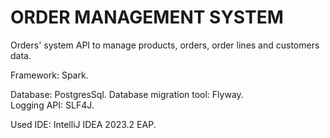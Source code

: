 # ORDER MANAGEMENT SYSTEM

Orders' system API to manage products, orders, order lines and customers data.  

Framework: Spark.  

Database: PostgresSql.
Database migration tool: Flyway.  
Logging API: SLF4J.  

Used IDE: IntelliJ IDEA 2023.2 EAP.  